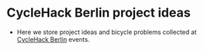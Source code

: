 # CycleHack Berlin project ideas

* Here we store project ideas and bicycle problems collected at [CycleHack Berlin][cyclehack-berlin-github] events.


[cyclehack-berlin-github]: https://github.com/CycleHack-Berlin

